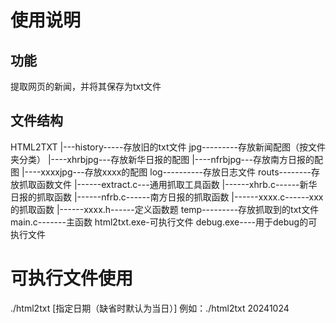 # 使用说明
## 功能
提取网页的新闻，并将其保存为txt文件

## 文件结构
HTML2TXT
|---history-----存放旧的txt文件
    jpg---------存放新闻配图（按文件夹分类）
      |----xhrbjpg---存放新华日报的配图
      |----nfrbjpg---存放南方日报的配图
      |----xxxxjpg---存放xxxx的配图
    log----------存放日志文件
    routs--------存放抓取函数文件
      |------extract.c---通用抓取工具函数
      |------xhrb.c------新华日报的抓取函数
      |------nfrb.c------南方日报的抓取函数
      |------xxxx.c------xxx的抓取函数
      |------xxxx.h------定义函数题
    temp---------存放抓取到的txt文件
    main.c-------主函数
    html2txt.exe-可执行文件
    debug.exe----用于debug的可执行文件

# 可执行文件使用
./html2txt [指定日期（缺省时默认为当日）]
例如：./html2txt 20241024

